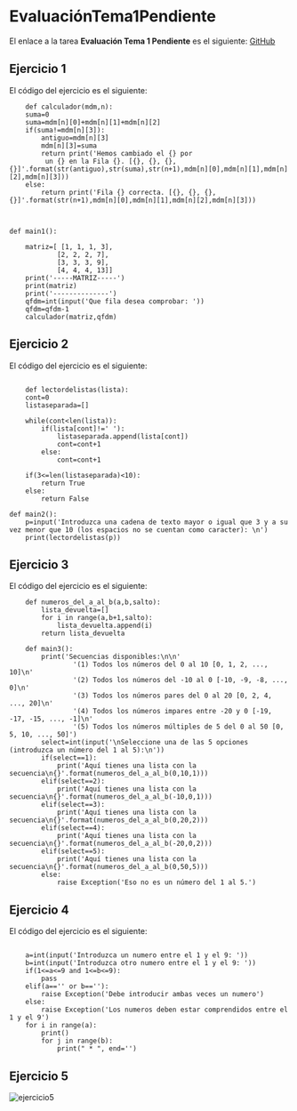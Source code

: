 # EvaluaciónTema1Pendiente

El enlace a la tarea **Evaluación Tema 1 Pendiente** es el siguiente: [GitHub](https://github.com/migueliiin/Evaluaci-nTema1Pendiente.git)

## Ejercicio 1

El código del ejercicio es el siguiente:

```
    def calculador(mdm,n):
    suma=0
    suma=mdm[n][0]+mdm[n][1]+mdm[n][2]
    if(suma!=mdm[n][3]):
        antiguo=mdm[n][3]
        mdm[n][3]=suma
        return print('Hemos cambiado el {} por
         un {} en la Fila {}. [{}, {}, {}, {}]'.format(str(antiguo),str(suma),str(n+1),mdm[n][0],mdm[n][1],mdm[n][2],mdm[n][3]))
    else:
        return print('Fila {} correcta. [{}, {}, {}, {}]'.format(str(n+1),mdm[n][0],mdm[n][1],mdm[n][2],mdm[n][3]))



def main1():
    
    matriz=[ [1, 1, 1, 3],
            [2, 2, 2, 7],
            [3, 3, 3, 9],
            [4, 4, 4, 13]]
    print('-----MATRIZ-----')
    print(matriz)
    print('--------------')
    qfdm=int(input('Que fila desea comprobar: '))
    qfdm=qfdm-1
    calculador(matriz,qfdm)
```

## Ejercicio 2

El código del ejercicio es el siguiente:

```
        
    def lectordelistas(lista):
    cont=0
    listaseparada=[]

    while(cont<len(lista)):
        if(lista[cont]!=' '):
            listaseparada.append(lista[cont])
            cont=cont+1
        else:
            cont=cont+1

    if(3<=len(listaseparada)<10):
        return True
    else:
        return False

def main2():
    p=input('Introduzca una cadena de texto mayor o igual que 3 y a su vez menor que 10 (los espacios no se cuentan como caracter): \n')
    print(lectordelistas(p))
```

## Ejercicio 3

El código del ejercicio es el siguiente:

```
    def numeros_del_a_al_b(a,b,salto):
        lista_devuelta=[]
        for i in range(a,b+1,salto):
            lista_devuelta.append(i)
        return lista_devuelta

    def main3():
        print('Secuencias disponibles:\n\n'
                '(1) Todos los números del 0 al 10 [0, 1, 2, ..., 10]\n'
                '(2) Todos los números del -10 al 0 [-10, -9, -8, ..., 0]\n'
                '(3) Todos los números pares del 0 al 20 [0, 2, 4, ..., 20]\n'
                '(4) Todos los números impares entre -20 y 0 [-19, -17, -15, ..., -1]\n'
                '(5) Todos los números múltiples de 5 del 0 al 50 [0, 5, 10, ..., 50]')
        select=int(input('\nSeleccione una de las 5 opciones (introduzca un número del 1 al 5):\n'))
        if(select==1):
            print('Aquí tienes una lista con la secuencia\n{}'.format(numeros_del_a_al_b(0,10,1)))
        elif(select==2):
            print('Aquí tienes una lista con la secuencia\n{}'.format(numeros_del_a_al_b(-10,0,1)))
        elif(select==3):
            print('Aquí tienes una lista con la secuencia\n{}'.format(numeros_del_a_al_b(0,20,2)))
        elif(select==4):
            print('Aquí tienes una lista con la secuencia\n{}'.format(numeros_del_a_al_b(-20,0,2)))
        elif(select==5):
            print('Aquí tienes una lista con la secuencia\n{}'.format(numeros_del_a_al_b(0,50,5)))
        else:
            raise Exception('Eso no es un número del 1 al 5.')
```

## Ejercicio 4

El código del ejercicio es el siguiente:

```
        
    a=int(input('Introduzca un numero entre el 1 y el 9: '))
    b=int(input('Introduzca otro numero entre el 1 y el 9: '))
    if(1<=a<=9 and 1<=b<=9):
        pass
    elif(a=='' or b==''):
        raise Exception('Debe introducir ambas veces un numero')
    else:
        raise Exception('Los numeros deben estar comprendidos entre el 1 y el 9')
    for i in range(a):
        print()
        for j in range(b):
            print(" * ", end='')
```


## Ejercicio 5

![ejercicio5](https://user-images.githubusercontent.com/91721552/192046791-99af3da1-50e8-47cf-9b48-0d3fd88e878c.PNG)

